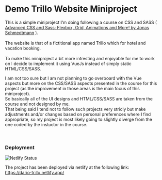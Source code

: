 # Demo Trillo Website Miniproject

This is a simple miniproject I'm doing following a course on CSS and SASS ( [Advanced CSS and Sass: Flexbox, Grid, Animations and More! by Jonas Schmedtmann](https://www.udemy.com/course/advanced-css-and-sass/) ).
\
\
The website is that of a fictitional app named Trillo which for hotel and vacation booking.
\
\
To make this miniproject a bit more intresting and enjoyable for me to work on I decide to implement it using VueJs instead of simply static HTML/CSS/SASS.

I am not too sure but I am not planning to go overboard with the Vue aspects but more on the CSS/SASS aspects presented in the course for this project (as the improvement in those areas is the main focus of this miniproject).
\
So basically all of the UI designs and HTML/CSS/SASS are taken from the course and not designed by me.
\
That being said I tend not to follow such projects very stricly but make adjustments and/or changes based on personal preferences where I find appropriate, so my project is most likely going to slightly diverge from the one coded by the instuctor in the course.
\
\
\
&NewLine;

### Deployment

![Netlify Status](https://api.netlify.com/api/v1/badges/6eb61a57-b1f7-4b27-ab07-33140842181b/deploy-status)

The project has been deployed via netlify at the following link:\
https://dario-trillo.netlify.app/

